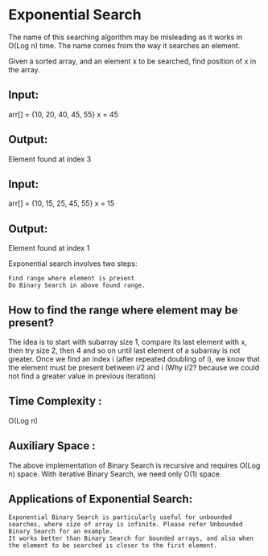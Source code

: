 # Exponential Search

The name of this searching algorithm may be misleading as it works in O(Log n) time. The name comes from the way it searches an element.

Given a sorted array, and an element x to be 
searched, find position of x in the array.

## Input:  
arr[] = {10, 20, 40, 45, 55}
x = 45
## Output: 
Element found at index 3

## Input:  
arr[] = {10, 15, 25, 45, 55}
        x = 15
## Output: 
Element found at index 1

Exponential search involves two steps:

    Find range where element is present
    Do Binary Search in above found range.

## How to find the range where element may be present?
The idea is to start with subarray size 1, compare its last element with x, then try size 2, then 4 and so on until last element of a subarray is not greater.
Once we find an index i (after repeated doubling of i), we know that the element must be present between i/2 and i (Why i/2? because we could not find a greater value in previous iteration)

## Time Complexity : 
O(Log n)
## Auxiliary Space : 
The above implementation of Binary Search is recursive and requires O(Log n) space. With iterative Binary Search, we need only O(1) space.

## Applications of Exponential Search:

    Exponential Binary Search is particularly useful for unbounded searches, where size of array is infinite. Please refer Unbounded Binary Search for an example.
    It works better than Binary Search for bounded arrays, and also when the element to be searched is closer to the first element.
